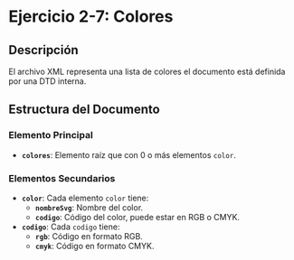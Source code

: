 # Ejercicio 2-7: Colores

## Descripción
El archivo XML representa una lista de colores el documento está definida por una DTD interna.

## Estructura del Documento
### Elemento Principal
- **`colores`**: Elemento raíz que con 0 o más elementos `color`.

### Elementos Secundarios
- **`color`**: Cada elemento `color` tiene:
  - **`nombreSvg`**: Nombre del color.
  - **`codigo`**: Código del color, puede estar en RGB o CMYK.
- **`codigo`**: Cada `codigo` tiene:
  - **`rgb`**: Código en formato RGB.
  - **`cmyk`**: Código en formato CMYK.